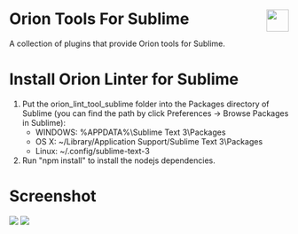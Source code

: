 # Orion Tools For Sublime <img src="./orion.ico" align="right" width="40">
A collection of plugins that provide Orion tools for Sublime.

# Install Orion Linter for Sublime #
1. Put the orion_lint_tool_sublime folder into the Packages directory of Sublime (you can find the path by click Preferences → Browse Packages in Sublime):
	* WINDOWS: %APPDATA%\Sublime Text 3\Packages
 	* OS X: ~/Library/Application Support/Sublime Text 3\Packages
 	* Linux: ~/.config/sublime-text-3 
2. Run "npm install" to install the nodejs dependencies.

# Screenshot #
<img src="https://raw.githubusercontent.com/watrool/orion_tools_sublime/e2bec2d43770f2032a9e9b525d60ec6c6181a497/screenshot.png">
<img src="https://github.com/watrool/orion_tools_sublime/blob/master/screenshot2.png">


